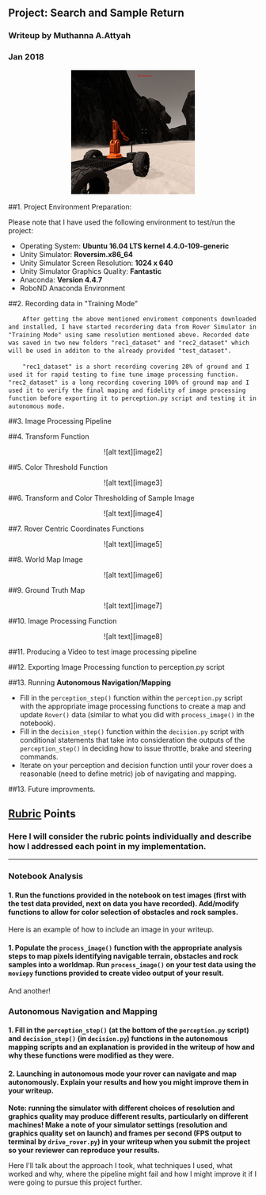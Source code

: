 
[//]: # (Image References)
[image1]: ./figs/rover_image.jpg
[image2]: ./figs/warp_fun.jpg
[image3]: ./figs/thresh_fun.jpg
[image4]: ./figs/threshwarp_fun.jpg
[image5]: ./figs/rover_coords.jpg
[image6]: ./figs/world_space.jpg
[image7]: ./figs/ground_truth.jpg
[image8]: ./figs/test_frame.jpg


## Project: Search and Sample Return
### Writeup by Muthanna A.Attyah
### Jan 2018
<p align="center"> <img src="./figs/rover_image.jpg"> </p>

##1. Project Environment Preparation:

Please note that I have used the following environment to test/run the project:

* Operating System: **Ubuntu 16.04 LTS kernel 4.4.0-109-generic**
* Unity Simulator: **Roversim.x86_64**
* Unity Simulator Screen Resolution: **1024 x 640**
* Unity Simulator Graphics Quality: **Fantastic**
* Anaconda: **Version 4.4.7**
* RoboND Anaconda Environment

##2. Recording data in "Training Mode"

        After getting the above mentioned enviroment components downloaded and installed, I have started recordering data from Rover Simulator in "Training Mode" using same resolution mentioned above. Recorded date was saved in two new folders "rec1_dataset" and "rec2_dataset" which will be used in additon to the already provided "test_dataset".

        "rec1_dataset" is a short recording covering 28% of ground and I used it for rapid testing to fine tune image processing function. "rec2_dataset" is a long recording covering 100% of ground map and I used it to verify the final maping and fidelity of image processing function before exporting it to perception.py script and testing it in autonomous mode.


##3. Image Processing Pipeline

##4. Transform Function
<p align="center"> ![alt text][image2] </p>
##5. Color Threshold Function
<p align="center"> ![alt text][image3] </p>
##6. Transform and Color Thresholding of Sample Image
<p align="center"> ![alt text][image4] </p>
##7. Rover Centric Coordinates Functions
<p align="center"> ![alt text][image5] </p>
##8. World Map Image
<p align="center"> ![alt text][image6] </p>
##9. Ground Truth Map
<p align="center"> ![alt text][image7] </p>
##10. Image Processing Function
<p align="center"> ![alt text][image8] </p>
##11. Producing a Video to test image processing pipeline

##12. Exporting Image Processing function to perception.py script

##13. Running **Autonomous Navigation/Mapping**


* Fill in the `perception_step()` function within the `perception.py` script with the appropriate image processing functions to create a map and update `Rover()` data (similar to what you did with `process_image()` in the notebook). 
* Fill in the `decision_step()` function within the `decision.py` script with conditional statements that take into consideration the outputs of the `perception_step()` in deciding how to issue throttle, brake and steering commands. 
* Iterate on your perception and decision function until your rover does a reasonable (need to define metric) job of navigating and mapping.  


##13. Future improvments.







## [Rubric](https://review.udacity.com/#!/rubrics/916/view) Points
### Here I will consider the rubric points individually and describe how I addressed each point in my implementation.  
---
### Notebook Analysis
#### 1. Run the functions provided in the notebook on test images (first with the test data provided, next on data you have recorded). Add/modify functions to allow for color selection of obstacles and rock samples.
Here is an example of how to include an image in your writeup.



#### 1. Populate the `process_image()` function with the appropriate analysis steps to map pixels identifying navigable terrain, obstacles and rock samples into a worldmap.  Run `process_image()` on your test data using the `moviepy` functions provided to create video output of your result. 
And another! 


### Autonomous Navigation and Mapping

#### 1. Fill in the `perception_step()` (at the bottom of the `perception.py` script) and `decision_step()` (in `decision.py`) functions in the autonomous mapping scripts and an explanation is provided in the writeup of how and why these functions were modified as they were.


#### 2. Launching in autonomous mode your rover can navigate and map autonomously.  Explain your results and how you might improve them in your writeup.  

**Note: running the simulator with different choices of resolution and graphics quality may produce different results, particularly on different machines!  Make a note of your simulator settings (resolution and graphics quality set on launch) and frames per second (FPS output to terminal by `drive_rover.py`) in your writeup when you submit the project so your reviewer can reproduce your results.**

Here I'll talk about the approach I took, what techniques I used, what worked and why, where the pipeline might fail and how I might improve it if I were going to pursue this project further.  


